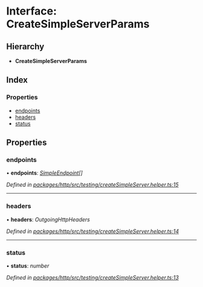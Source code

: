 # Interface: CreateSimpleServerParams

## Hierarchy

* **CreateSimpleServerParams**

## Index

### Properties

* [endpoints](createsimpleserverparams.md#endpoints)
* [headers](createsimpleserverparams.md#headers)
* [status](createsimpleserverparams.md#status)

## Properties

###  endpoints

• **endpoints**: *[SimpleEndpoint](simpleendpoint.md)[]*

*Defined in [packages/http/src/testing/createSimpleServer.helper.ts:15](https://github.com/headline-1/coolio/blob/0131267/packages/http/src/testing/createSimpleServer.helper.ts#L15)*

___

###  headers

• **headers**: *OutgoingHttpHeaders*

*Defined in [packages/http/src/testing/createSimpleServer.helper.ts:14](https://github.com/headline-1/coolio/blob/0131267/packages/http/src/testing/createSimpleServer.helper.ts#L14)*

___

###  status

• **status**: *number*

*Defined in [packages/http/src/testing/createSimpleServer.helper.ts:13](https://github.com/headline-1/coolio/blob/0131267/packages/http/src/testing/createSimpleServer.helper.ts#L13)*
